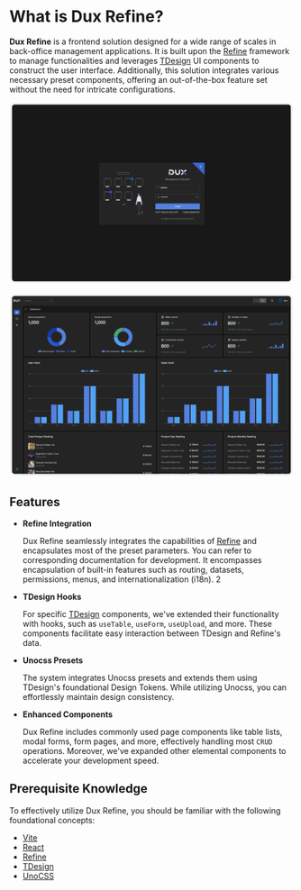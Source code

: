# What is Dux Refine?

**Dux Refine** is a frontend solution designed for a wide range of scales in back-office management applications. It is built upon the [Refine](https://refine.dev/) framework to manage functionalities and leverages [TDesign](https://tdesign.tencent.com/react) UI components to construct the user interface. Additionally, this solution integrates various necessary preset components, offering an out-of-the-box feature set without the need for intricate configurations.

![login](/public/login.jpg)

![page](/public/page.jpg)
## Features

- **Refine Integration**

  Dux Refine seamlessly integrates the capabilities of [Refine](https://refine.dev/) and encapsulates most of the preset parameters. You can refer to corresponding documentation for development. It encompasses encapsulation of built-in features such as routing, datasets, permissions, menus, and internationalization (i18n).
2
- **TDesign Hooks**

  For specific [TDesign](https://tdesign.tencent.com/react) components, we've extended their functionality with hooks, such as `useTable`, `useForm`, `useUpload`, and more. These components facilitate easy interaction between TDesign and Refine's data.

- **Unocss Presets**

  The system integrates Unocss presets and extends them using TDesign's foundational Design Tokens. While utilizing Unocss, you can effortlessly maintain design consistency.

- **Enhanced Components**

  Dux Refine includes commonly used page components like table lists, modal forms, form pages, and more, effectively handling most `CRUD` operations. Moreover, we've expanded other elemental components to accelerate your development speed.

## Prerequisite Knowledge

To effectively utilize Dux Refine, you should be familiar with the following foundational concepts:

- [Vite](https://vitejs.dev)
- [React](https://react.dev)
- [Refine](https://refine.dev/)
- [TDesign](https://tdesign.tencent.com/react)
- [UnoCSS](https://unocss.dev)
